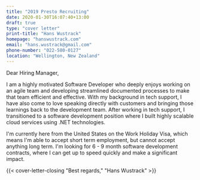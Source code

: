```yaml
---
title: "2019 Presto Recruiting"
date: 2020-01-30T16:07:40+13:00
draft: true
type: "cover letter"
print-title: "Hans Wustrack"
homepage: "hanswustrack.com"
email: "hans.wustrack@gmail.com"
phone-number: "022-580-0127"
location: "Wellington, New Zealand"
---
```


Dear Hiring Manager,

I am a highly motivated Software Developer who deeply enjoys working on an agile team and developing streamlined documented processes to make that team efficient and effective. With my background in tech support, I have also come to love speaking directly with customers and bringing those learnings back to the development team. After working in tech support, I transitioned to a software development position where I built highly scalable cloud services using .NET technologies.

I'm currently here from the United States on the Work Holiday Visa, which means I'm able to accept short term employment, but cannot accept anything long term. I'm looking for 6 - 9 month software development contracts, where I can get up to speed quickly and make a significant impact.

{{< cover-letter-closing "Best regards," "Hans Wustrack" >}}
